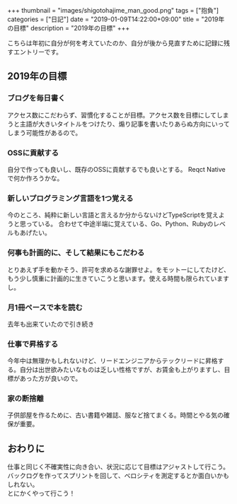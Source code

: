 +++
thumbnail = "images/shigotohajime_man_good.png"
tags = ["抱負"]
categories = ["日記"]
date = "2019-01-09T14:22:00+09:00"
title = "2019年の目標"
description = "2019年の目標"
+++

こちらは年初に自分が何を考えていたのか、自分が後から見直すために記録に残すエントリーです。

## 2019年の目標

### ブログを毎日書く

アクセス数にこだわらず、習慣化することが目標。アクセス数を目標にしてしまうと主語が大きいタイトルをつけたり、煽り記事を書いたりあらぬ方向にいってしまう可能性があるので。

### OSSに貢献する

自分で作っても良いし、既存のOSSに貢献するでも良いとする。
Reqct Nativeで何か作ろうかな。

### 新しいプログラミング言語を1つ覚える

今のところ、純粋に新しい言語と言えるか分からないけどTypeScriptを覚えようと思っている。
合わせて中途半端に覚えている、Go、Python、Rubyのレベルもあげたい。

### 何事も計画的に、そして結果にもこだわる

とりあえず手を動かそう、許可を求めるな謝罪せよ。をモットーにしてたけど、もう少し慎重に計画的に生きていこうと思います。使える時間も限られていますし。

### 月1冊ペースで本を読む

去年も出来ていたので引き続き

### 仕事で昇格する

今年中は無理かもしれないけど、リードエンジニアからテックリードに昇格する。自分は出世欲みたいなものは乏しい性格ですが、お賃金も上がりますし、目標があった方が良いので。

### 家の断捨離

子供部屋を作るために、古い書籍や雑誌、服など捨てまくる。時間とやる気の確保が重要。

## おわりに

仕事と同じく不確実性に向き合い、状況に応じて目標はアジャストして行こう。  
バックログを作ってスプリントを回して、ベロシティを測定するとか面白いかもしれない。  
とにかくやって行こう！


